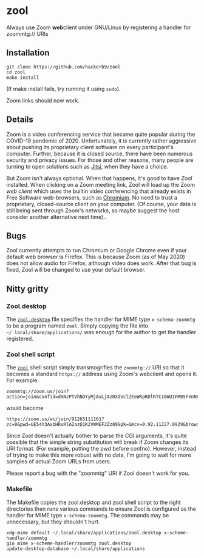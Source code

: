 # zool

Always use Zoom **web**client under GNU/Linux by registering a handler
for zoommtg:// URIs

## Installation

```
git clone https://github.com/hackerb9/zool
cd zool
make install

```

(If make install fails, try running it using `sudo`).

Zoom links should now work.

## Details

Zoom is a video conferencing service that became quite popular during
the COVID-19 pandemic of 2020. Unfortunately, it is currently rather
aggressive about pushing its proprietary client software on every
participant's computer. Further, because it is closed source, there
have been numerous security and privacy issues. For those and other
reasons, many people are turning to open solutions such as
[Jitsi](jitsi.org), when they have a choice.

But Zoom isn't always optional. When that happens, it's good to have
*Zool* installed. When clicking on a Zoom meeting link, Zool will load
up the Zoom *web client* which uses the builtin video conferencing
that already exists in Free Software web-browsers, such as
[Chromium](https://www.chromium.org/developers/how-tos/get-the-code).
No need to trust a proprietary, closed-source client on your computer.
(Of course, your data is still being sent through Zoom's networks, so
maybe suggest the host consider another alternative next time)..


## Bugs

Zool currently attempts to run Chromium or Google Chrome even if your
default web browser is Firefox. This is because Zoom (as of May 2020)
does not allow audio for Firefox, although video does work. After that
bug is fixed, Zool will be changed to use your default browser.

## Nitty gritty

### Zool.desktop

The [`zool.desktop`](https://github.com/hackerb9/zool/blob/master/zool.desktop)
file specifies the handler for MIME type `x-schema-zoommtg` to be a
program named `zool`. Simply copying the file into
`~/.local/share/applications/` was enough for the author to get the
handler registered.

### Zool shell script

The [`zool`](https://github.com/hackerb9/zool/blob/master/zool) shell
script simply transmogrifies the `zoommtg://` URI so that it becomes a
standard `https://` address using Zoom's webclient and opens it. For
example:

```
zoommtg://zoom.us/join?action=join&confid=dXNzPTVhNDYyMjAxLjAzRXdVclZEeWRpRDlRTC16WU1FM05FVnN6c0pFVk9uanpRWlJjQjVQUzAzbkp3eVkwU1RnZ1g5U2pScDhjakRfOG5KeTRzcXhCSHVJVG1La2Z5aGlBJTNEJTNEJnRpZD01OTVkMzMzMDdmYTc0OTk5YjcyYWQ3ZTUzMjllNmFiMA%3D%3D&confno=91265111161&zc=0&pwd=UE54Y3AxbHRvRlA2azQ1K2VWMEF2Zz09&pk=&mcv=0.92.11227.0929&browser=chrome
```

would become

```
https://zoom.us/wc/join/91265111161?zc=0&pwd=UE54Y3AxbHRvRlA2azQ1K2VWMEF2Zz09&pk=&mcv=0.92.11227.0929&browser=chrome
```

Since Zool doesn't actually bother to parse the CGI arguments, it's
quite possible that the simple string substitution will break if Zoom
changes its URI format. (For example, putting the pwd before confno).
However, instead of trying to make this more robust with no data, I'm
going to wait for more samples of actual Zoom URLs from users.

Please report a bug with the "zoommtg" URI if Zool doesn't work for you.

### Makefile

The Makefile copies the zool.desktop and zool shell script to the
right directories then runs various commands to ensure Zool is
configured as the handler for MIME type `x-schema-zoommtg`. The
commands may be unnecessary, but they shouldn't hurt.

    xdg-mime default ~/.local/share/applications/zool.desktop x-scheme-handler/zoommtg
    gio mime x-scheme-handler/zoommtg zool.desktop
    update-desktop-database ~/.local/share/applications

